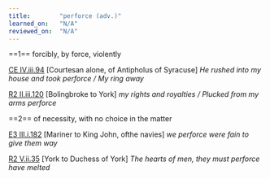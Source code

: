 ```yaml
---
title:        "perforce (adv.)"
learned_on:   "N/A"
reviewed_on:  "N/A"
---
```


==1== forcibly, by force, violently

[CE IV.iii.94](https://www.shakespeareswords.com/Public/Play.aspx?Act=4&Scene=3&WorkId=1#113949) \[Courtesan alone, of Antipholus of Syracuse\] *He rushed into my house and took perforce / My ring away*

[R2 II.iii.120](https://www.shakespeareswords.com/Public/Play.aspx?Act=2&Scene=3&WorkId=22#191324) \[Bolingbroke to York\] *my rights and royalties / Plucked from my arms perforce*

==2== of necessity, with no choice in the matter

[E3 III.i.182](https://www.shakespeareswords.com/Public/Play.aspx?Act=3&Scene=1&WorkId=14#163926) \[Mariner to King John, ofthe navies\] *we perforce were fain to give them way*

[R2 V.ii.35](https://www.shakespeareswords.com/Public/Play.aspx?Act=5&Scene=2&WorkId=22#192733) \[York to Duchess of York\] *The hearts of men, they must perforce have melted*

